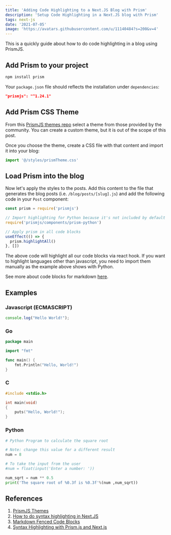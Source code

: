 ```yaml
---
title: 'Adding Code Highlighting to a Next.JS Blog with Prism'
description: 'Setup Code Highlighting in a Next.JS blog with Prism'
tags: next-js
date: '2021-07-05'
image: 'https://avatars.githubusercontent.com/u/11140484?s=200&v=4'
---
```


This is a quickly guide about how to do code highlighting in a blog using PrismJS.

## Add Prism to your project

```bash
npm install prism
```

Your `package.json` file should reflects the installation under `dependencies`:

```json
"prismjs": "^1.24.1"
```

## Add Prism CSS Theme

From this [PrismJS themes repo](https://github.com/PrismJS/prism-themes/tree/master/themes) select a theme from those provided by the community. You can create a custom theme, but it is out of the scope of this post.

Once you choose the theme, create a CSS file with that content and import it into your blog:

```javascript
import '@/styles/prismTheme.css'
```

## Load Prism into the blog

Now let's apply the styles to the posts. Add this content to the file that generates the blog posts (i.e. `/blog/posts/[slug].js`) and add the following code in your `Post` component:

```javascript
const prism = require('prismjs')

// Import highlighting for Python because it's not included by default
require('prismjs/components/prism-python')

// Apply prism in all code blocks
useEffect(() => {
  prism.highlightAll()
}, [])
```

The above code will highlight all our code blocks via react hook. If you want to highlight languages other than javascript, you need to import them manually as the example above shows with Python.

See more about code blocks for markdown [here](https://www.markdownguide.org/extended-syntax/#fenced-code-blocks).

## Examples

### Javascript (ECMASCRIPT)

```javascript
console.log("Hello World!");
```

### Go

```go
package main

import "fmt"

func main() {
    fmt.Println("Hello, World!")
}
```

### C

```c
#include <stdio.h>

int main(void)
{
    puts("Hello, World!");
}
```

### Python

```python
# Python Program to calculate the square root

# Note: change this value for a different result
num = 8

# To take the input from the user
#num = float(input('Enter a number: '))

num_sqrt = num ** 0.5
print('The square root of %0.3f is %0.3f'%(num ,num_sqrt))
```

## References

1. [PrismJS Themes](https://github.com/PrismJS/prism-themes/tree/master/themes)
2. [How to do syntax highlighting in Next.JS](https://garbagevalue.com/blog/syntax-highlighting-next-js)
3. [Markdown Fenced Code Blocks](https://www.markdownguide.org/extended-syntax/#fenced-code-blocks)
4. [Syntax Highlighting with Prism.js and Next.js](https://mxd.codes/articles/syntax-highlighting-with-prism-and-next-js)
